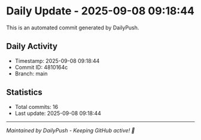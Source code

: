 # Daily Update - 2025-09-08 09:18:44

This is an automated commit generated by DailyPush.

## Daily Activity
- Timestamp: 2025-09-08 09:18:44
- Commit ID: 4810164c
- Branch: main

## Statistics
- Total commits: 16
- Last update: 2025-09-08 09:18:44

---
*Maintained by DailyPush - Keeping GitHub active! 🚀*
